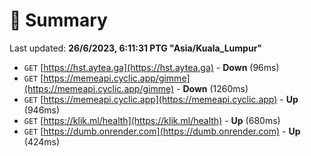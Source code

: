 # 📖 Summary
Last updated: **26/6/2023, 6:11:31 PTG "Asia/Kuala_Lumpur"**

- `GET` [https://hst.aytea.ga](https://hst.aytea.ga) - **Down** (96ms)
- `GET` [https://memeapi.cyclic.app/gimme](https://memeapi.cyclic.app/gimme) - **Down** (1260ms)
- `GET` [https://memeapi.cyclic.app](https://memeapi.cyclic.app) - **Up** (946ms)
- `GET` [https://klik.ml/health](https://klik.ml/health) - **Up** (680ms)
- `GET` [https://dumb.onrender.com](https://dumb.onrender.com) - **Up** (424ms)
